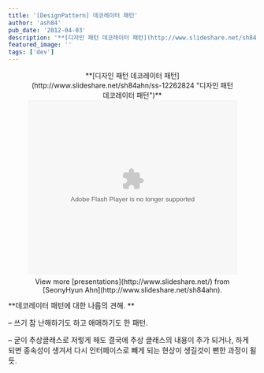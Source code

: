 ```yaml
---
title: '[DesignPattern] 데코레이터 패턴'
author: 'ash84'
pub_date: '2012-04-03'
description: '**[디자인 패턴 데코레이터 패턴](http://www.slideshare.net/sh84ahn/ss-12262824 "디자인 패턴 데코레이터 패턴")**'
featured_image: ''
tags: ['dev']
---
```



<center><div id="__ss_12262824" style="width:425px">**[디자인 패턴 데코레이터 패턴](http://www.slideshare.net/sh84ahn/ss-12262824 "디자인 패턴 데코레이터 패턴")**<object height="355" id="__sse12262824" width="425"><param name="movie" value="http://static.slidesharecdn.com/swf/ssplayer2.swf?doc=random-120402190158-phpapp02&stripped_title=ss-12262824&userName=sh84ahn"></param><param name="allowFullScreen" value="true"></param><param name="allowScriptAccess" value="always"></param><param name="wmode" value="transparent"></param><embed allowfullscreen="true" allowscriptaccess="always" height="355" name="__sse12262824" src="http://static.slidesharecdn.com/swf/ssplayer2.swf?doc=random-120402190158-phpapp02&stripped_title=ss-12262824&userName=sh84ahn" type="application/x-shockwave-flash" width="425" wmode="transparent"></embed></object>

<div style="padding:5px 0 12px">View more [presentations](http://www.slideshare.net/) from [SeonyHyun Ahn](http://www.slideshare.net/sh84ahn).</div></div></center><span style="font-size: 11pt; ">**데코레이터 패턴에 대한 나름의 견해. **</span>

<span style="font-size: 11pt; ">– 쓰기 참 난해하기도 하고 애매하기도 한 패턴. </span>

<span style="font-size: 11pt; ">– 굳이 추상클래스로 저렇게 해도 결국에 추상 클래스의 내용이 추가 되거나, 하게 되면 종속성이 생겨서 다시 인터페이스로 빼게 되는 현상이 생길것이 뻔한 과정이 될듯. </span>



